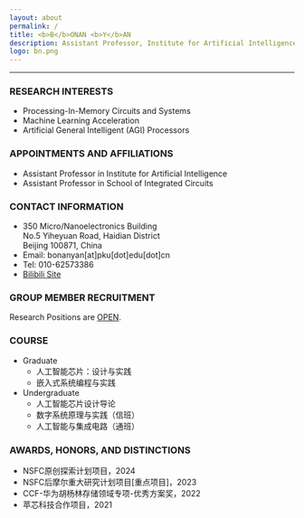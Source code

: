 ```yaml
---
layout: about
permalink: /
title: <b>B</b>ONAN <b>Y</b>AN
description: Assistant Professor, Institute for Artificial Intelligence, Peking University<br>
logo: bn.png
---
```


***

### RESEARCH INTERESTS
- Processing-In-Memory Circuits and Systems
- Machine Learning Acceleration
- Artificial General Intelligent (AGI) Processors

### APPOINTMENTS AND AFFILIATIONS
- Assistant Professor in Institute for Artificial Intelligence
- Assistant Professor in School of Integrated Circuits

### CONTACT INFORMATION
- 350 Micro/Nanoelectronics Building<br>No.5 Yiheyuan Road, Haidian District <br>Beijing 100871, China
- Email: bonanyan[at]pku[dot]edu[dot]cn
- Tel: 010-62573386
- [Bilibili Site](https://space.bilibili.com/400781891)

### GROUP MEMBER RECRUITMENT
Research Positions are [OPEN](/recruit).

### COURSE
- Graduate
  - 人工智能芯片：设计与实践
  - 嵌入式系统编程与实践
- Undergraduate
  - 人工智能芯片设计导论
  - 数字系统原理与实践（信班）
  - 人工智能与集成电路（通班）

### AWARDS, HONORS, AND DISTINCTIONS
- NSFC原创探索计划项目，2024
- NSFC后摩尔重大研究计划项目[重点项目]，2023
- CCF-华为胡杨林存储领域专项-优秀方案奖，2022
- 苹芯科技合作项目，2021